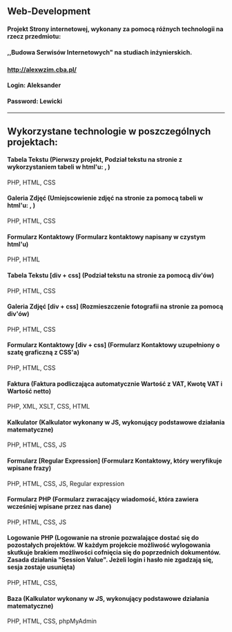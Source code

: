 ## Web-Development
#### Projekt Strony internetowej, wykonany za pomocą różnych technologii na rzecz przedmiotu: 
#### ,,Budowa Serwisów Internetowych" na studiach inżynierskich.
###
#### http://alexwzim.cba.pl/
#### Login: Aleksander 
#### Password: Lewicki 
-------------------------------------------------------------
## Wykorzystane technologie w poszczególnych projektach:
#### Tabela Tekstu (Pierwszy projekt, Podział tekstu na stronie z wykorzystaniem tabeli w html'u: <tr>, <th>)

PHP, HTML, CSS

#### Galeria Zdjęć (Umiejscowienie zdjęć na stronie za pomocą tabeli w html'u: <tr>, <td>)

PHP, HTML, CSS

#### Formularz Kontaktowy (Formularz kontaktowy napisany w czystym html'u)

PHP, HTML

#### Tabela Tekstu [div + css] (Podział tekstu na stronie za pomocą div'ów)

PHP, HTML, CSS

#### Galeria Zdjęć [div + css] (Rozmieszczenie fotografii na stronie za pomocą div'ów)

PHP, HTML, CSS

#### Formularz Kontaktowy [div + css] (Formularz Kontaktowy uzupełniony o szatę graficzną z CSS'a)

PHP, HTML, CSS

#### Faktura (Faktura podliczająca automatycznie Wartość z VAT, Kwotę VAT i Wartość netto)

PHP, XML, XSLT, CSS, HTML

#### Kalkulator (Kalkulator wykonany w JS, wykonujący podstawowe działania matematyczne)

PHP, HTML, CSS, JS

#### Formularz [Regular Expression] (Formularz Kontaktowy, który weryfikuje wpisane frazy)

PHP, HTML, CSS, JS, Regular expression

#### Formularz PHP (Formularz zwracający wiadomość, która zawiera wcześniej wpisane przez nas dane)

PHP, HTML, CSS, JS

#### Logowanie PHP (Logowanie na stronie pozwalające dostać się do pozostałych projektów. W każdym projekcie możliwość wylogowania skutkuje brakiem możliwości cofnięcia się do poprzednich dokumentów. Zasada działania "Session Value". Jeżeli login i hasło nie zgadzają się, sesja zostaje usunięta)

PHP, HTML, CSS,

#### Baza (Kalkulator wykonany w JS, wykonujący podstawowe działania matematyczne)

PHP, HTML, CSS, phpMyAdmin





